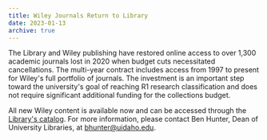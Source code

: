 ```yaml
---
title: Wiley Journals Return to Library
date: 2023-01-13
archive: true
---
```


The Library and Wiley publishing have restored online access to over 1,300 academic journals lost in 2020 when budget cuts necessitated cancellations. The multi-year contract includes access from 1997 to present for Wiley's full portfolio of journals. The investment is an important step toward the university's goal of reaching R1 research classification and does not require significant additional funding for the collections budget.

All new Wiley content is available now and can be accessed through the [Library's catalog](https://alliance-uidaho.primo.exlibrisgroup.com/discovery/search?vid=01ALLIANCE_UID:UID). 
For more information, please contact Ben Hunter, Dean of University Libraries, at <bhunter@uidaho.edu>.
